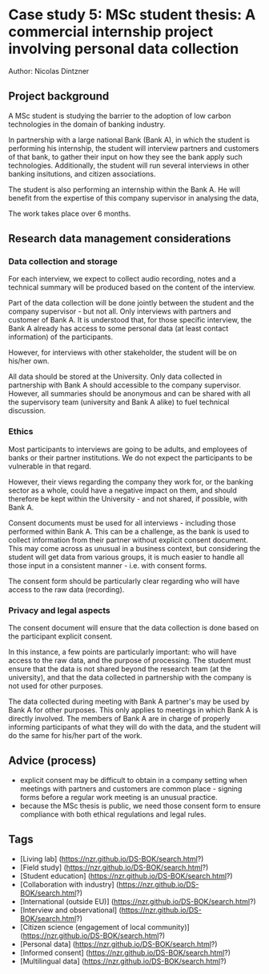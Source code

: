 # Case study 5: MSc student thesis: A commercial internship project involving personal data collection 

Author: Nicolas Dintzner

## Project background

A MSc student is studying the barrier to the adoption of low carbon technologies in the domain of banking industry. 

In partnership with a large national Bank (Bank A), in which the student is performing his internship, the student will interview partners and customers of that bank, to gather their input on how they see the bank apply such technologies. Additionally, the student will run several interviews in other banking insitutions, and citizen associations.

The student is also performing an internship within the Bank A. He will benefit from the expertise of this company supervisor in analysing the data,

The work takes place over 6 months.

## Research data management considerations

### Data collection and storage

For each interview, we expect to collect audio recording, notes and a technical summary will be produced based on the content of the interview.

Part of the data collection will be done jointly between the student and the company supervisor - but not all. Only interviews with partners and customer of Bank A. 
It is understood that, for those specific interview, the Bank A already has access to some personal data (at least contact information) of the participants. 

However, for interviews with other stakeholder, the student will be on his/her own. 

All data should be stored at the University. Only data collected in partnership with Bank A should accessible to the company supervisor. However, all summaries should be anonymous and can be shared with all the supervisory team (university and Bank A alike) to fuel technical discussion. 

### Ethics

Most participants to interviews are going to be adults, and employees of banks or their partner institutions. We do not expect the participants to be vulnerable in that regard. 

However, their views regarding the company they work for, or the banking sector as a whole, could have a negative impact on them, and should therefore be kept within the University - and not shared, if possible, with Bank A. 

Consent documents must be used for all interviews - including those performed within Bank A. This can be a challenge, as the bank is used to collect information from their partner without explicit consent document. This may come across as unusual in a business context, but considering the student will get data from various groups, it is much easier to handle all those input in a consistent manner - i.e. with consent forms.

The consent form should be particularly clear regarding who will have access to the raw data (recording). 

### Privacy and legal aspects

The consent document will ensure that the data collection is done based on the participant explicit consent. 

In this instance, a few points are particularly important: who will have access to the raw data, and the purpose of processing. 
The student must ensure that the data is not shared beyond the research team (at the university), and that the data collected in partnership with the company is not used for other purposes. 

The data collected during meeting with Bank A partner's may be used by Bank A for other purposes. This only applies to meetings in which Bank A is directly involved. The members of Bank A are in charge of properly informing participants of what they will do with the data, and the student will do the same for his/her part of the work.

## Advice (process)

- explicit consent may be difficult to obtain in a company setting when meetings with partners and customers are common place - signing forms before a regular work meeting is an unusual practice. 
- because the MSc thesis is public, we need those consent form to ensure compliance with both ethical regulations and legal rules.


## Tags 

- [Living lab] (https://nzr.github.io/DS-BOK/search.html?)
- [Field study] (https://nzr.github.io/DS-BOK/search.html?)
- [Student education] (https://nzr.github.io/DS-BOK/search.html?)
- [Collaboration with industry] (https://nzr.github.io/DS-BOK/search.html?)
- [International (outside EU)] (https://nzr.github.io/DS-BOK/search.html?)
- [Interview and observational] (https://nzr.github.io/DS-BOK/search.html?)
- [Citizen science (engagement of local community)] (https://nzr.github.io/DS-BOK/search.html?)
- [Personal data] (https://nzr.github.io/DS-BOK/search.html?)
- [Informed consent] (https://nzr.github.io/DS-BOK/search.html?)
- [Multilingual data] (https://nzr.github.io/DS-BOK/search.html?)
